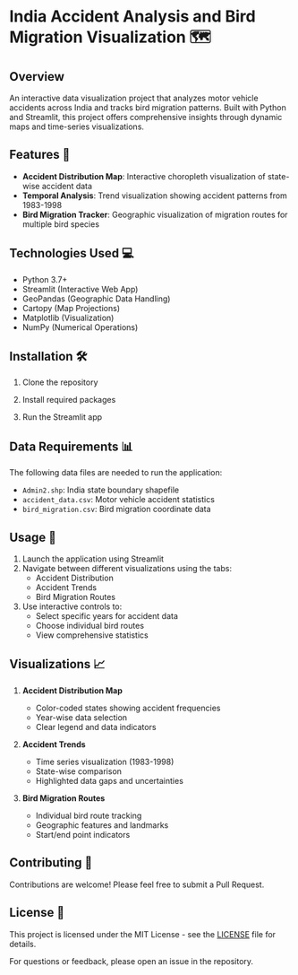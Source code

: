 ﻿# India Accident Analysis and Bird Migration Visualization 🗺️

## Overview
An interactive data visualization project that analyzes motor vehicle accidents across India and tracks bird migration patterns. Built with Python and Streamlit, this project offers comprehensive insights through dynamic maps and time-series visualizations.

## Features 🚀
- **Accident Distribution Map**: Interactive choropleth visualization of state-wise accident data
- **Temporal Analysis**: Trend visualization showing accident patterns from 1983-1998
- **Bird Migration Tracker**: Geographic visualization of migration routes for multiple bird species

## Technologies Used 💻
- Python 3.7+
- Streamlit (Interactive Web App)
- GeoPandas (Geographic Data Handling)
- Cartopy (Map Projections)
- Matplotlib (Visualization)
- NumPy (Numerical Operations)

## Installation 🛠️

1. Clone the repository 


2. Install required packages

3. Run the Streamlit app    

## Data Requirements 📊
The following data files are needed to run the application:
- `Admin2.shp`: India state boundary shapefile
- `accident_data.csv`: Motor vehicle accident statistics
- `bird_migration.csv`: Bird migration coordinate data

## Usage 📱
1. Launch the application using Streamlit
2. Navigate between different visualizations using the tabs:
   - Accident Distribution
   - Accident Trends
   - Bird Migration Routes
3. Use interactive controls to:
   - Select specific years for accident data
   - Choose individual bird routes
   - View comprehensive statistics

## Visualizations 📈
1. **Accident Distribution Map**
   - Color-coded states showing accident frequencies
   - Year-wise data selection
   - Clear legend and data indicators

2. **Accident Trends**
   - Time series visualization (1983-1998)
   - State-wise comparison
   - Highlighted data gaps and uncertainties

3. **Bird Migration Routes**
   - Individual bird route tracking
   - Geographic features and landmarks
   - Start/end point indicators

## Contributing 🤝
Contributions are welcome! Please feel free to submit a Pull Request.

## License 📄
This project is licensed under the MIT License - see the [LICENSE](LICENSE) file for details.


For questions or feedback, please open an issue in the repository.


